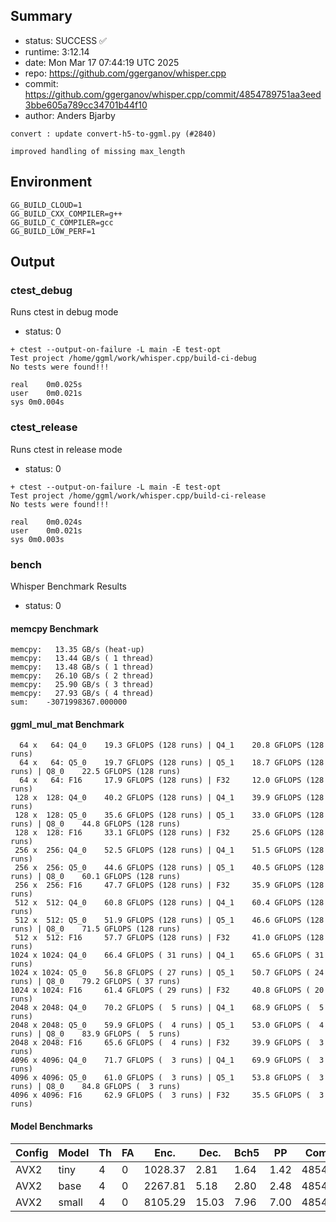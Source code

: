 ## Summary

- status:  SUCCESS ✅
- runtime: 3:12.14
- date:    Mon Mar 17 07:44:19 UTC 2025
- repo:    https://github.com/ggerganov/whisper.cpp
- commit:  https://github.com/ggerganov/whisper.cpp/commit/4854789751aa3eed3bbe605a789cc34701b44f10
- author:  Anders Bjarby
```
convert : update convert-h5-to-ggml.py (#2840)

improved handling of missing max_length
```

## Environment

```
GG_BUILD_CLOUD=1
GG_BUILD_CXX_COMPILER=g++
GG_BUILD_C_COMPILER=gcc
GG_BUILD_LOW_PERF=1
```

## Output

### ctest_debug

Runs ctest in debug mode
- status: 0
```
+ ctest --output-on-failure -L main -E test-opt
Test project /home/ggml/work/whisper.cpp/build-ci-debug
No tests were found!!!

real	0m0.025s
user	0m0.021s
sys	0m0.004s
```
### ctest_release

Runs ctest in release mode
- status: 0
```
+ ctest --output-on-failure -L main -E test-opt
Test project /home/ggml/work/whisper.cpp/build-ci-release
No tests were found!!!

real	0m0.024s
user	0m0.021s
sys	0m0.003s
```
### bench

Whisper Benchmark Results
- status: 0
#### memcpy Benchmark

```
memcpy:   13.35 GB/s (heat-up)
memcpy:   13.44 GB/s ( 1 thread)
memcpy:   13.48 GB/s ( 1 thread)
memcpy:   26.10 GB/s ( 2 thread)
memcpy:   25.90 GB/s ( 3 thread)
memcpy:   27.93 GB/s ( 4 thread)
sum:    -3071998367.000000
```

#### ggml_mul_mat Benchmark

```
  64 x   64: Q4_0    19.3 GFLOPS (128 runs) | Q4_1    20.8 GFLOPS (128 runs)
  64 x   64: Q5_0    19.7 GFLOPS (128 runs) | Q5_1    18.7 GFLOPS (128 runs) | Q8_0    22.5 GFLOPS (128 runs)
  64 x   64: F16     17.9 GFLOPS (128 runs) | F32     12.0 GFLOPS (128 runs)
 128 x  128: Q4_0    40.2 GFLOPS (128 runs) | Q4_1    39.9 GFLOPS (128 runs)
 128 x  128: Q5_0    35.6 GFLOPS (128 runs) | Q5_1    33.0 GFLOPS (128 runs) | Q8_0    44.8 GFLOPS (128 runs)
 128 x  128: F16     33.1 GFLOPS (128 runs) | F32     25.6 GFLOPS (128 runs)
 256 x  256: Q4_0    52.5 GFLOPS (128 runs) | Q4_1    51.5 GFLOPS (128 runs)
 256 x  256: Q5_0    44.6 GFLOPS (128 runs) | Q5_1    40.5 GFLOPS (128 runs) | Q8_0    60.1 GFLOPS (128 runs)
 256 x  256: F16     47.7 GFLOPS (128 runs) | F32     35.9 GFLOPS (128 runs)
 512 x  512: Q4_0    60.8 GFLOPS (128 runs) | Q4_1    60.4 GFLOPS (128 runs)
 512 x  512: Q5_0    51.9 GFLOPS (128 runs) | Q5_1    46.6 GFLOPS (128 runs) | Q8_0    71.5 GFLOPS (128 runs)
 512 x  512: F16     57.7 GFLOPS (128 runs) | F32     41.0 GFLOPS (128 runs)
1024 x 1024: Q4_0    66.4 GFLOPS ( 31 runs) | Q4_1    65.6 GFLOPS ( 31 runs)
1024 x 1024: Q5_0    56.8 GFLOPS ( 27 runs) | Q5_1    50.7 GFLOPS ( 24 runs) | Q8_0    79.2 GFLOPS ( 37 runs)
1024 x 1024: F16     61.4 GFLOPS ( 29 runs) | F32     40.8 GFLOPS ( 20 runs)
2048 x 2048: Q4_0    70.2 GFLOPS (  5 runs) | Q4_1    68.9 GFLOPS (  5 runs)
2048 x 2048: Q5_0    59.9 GFLOPS (  4 runs) | Q5_1    53.0 GFLOPS (  4 runs) | Q8_0    83.9 GFLOPS (  5 runs)
2048 x 2048: F16     65.6 GFLOPS (  4 runs) | F32     39.9 GFLOPS (  3 runs)
4096 x 4096: Q4_0    71.7 GFLOPS (  3 runs) | Q4_1    69.9 GFLOPS (  3 runs)
4096 x 4096: Q5_0    61.0 GFLOPS (  3 runs) | Q5_1    53.8 GFLOPS (  3 runs) | Q8_0    84.8 GFLOPS (  3 runs)
4096 x 4096: F16     62.9 GFLOPS (  3 runs) | F32     35.5 GFLOPS (  3 runs)
```

#### Model Benchmarks

|           Config |         Model |  Th |  FA |    Enc. |    Dec. |    Bch5 |      PP |  Commit |
|              --- |           --- | --- | --- |     --- |     --- |     --- |     --- |     --- |
|             AVX2 |          tiny |   4 |   0 | 1028.37 |    2.81 |    1.64 |    1.42 | 4854789 |
|             AVX2 |          base |   4 |   0 | 2267.81 |    5.18 |    2.80 |    2.48 | 4854789 |
|             AVX2 |         small |   4 |   0 | 8105.29 |   15.03 |    7.96 |    7.00 | 4854789 |

